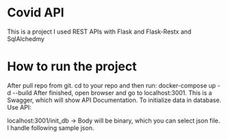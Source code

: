 # Covid API
This is a project I used REST APIs with Flask and Flask-Restx and SqlAlchedmy


# How to run the project
After pull repo from git.
cd to your repo and then run:
docker-compose up -d --build
After finished, open browser and go to localhost:3001. This is a Swagger, which will show API Documentation.
To initialize data in database. Use API: 

localhost:3001/init_db -> Body will be binary, which you can select json file. I handle following sample json.